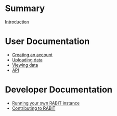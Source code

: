 <!-- See https://rust-lang.github.io/mdBook/format/summary.html to learn how to structure the TOC. -->
<!-- Entries that have no links will appear as greyed out on the output. -->

# Summary

[Introduction](./intro.md)

# User Documentation

- [Creating an account]()
- [Uploading data]()
- [Viewing data]()
- [API]()


# Developer Documentation

- [Running your own RABIT instance](./dev-guide/running-your-own-instance.md)
- [Contributing to RABIT]()

